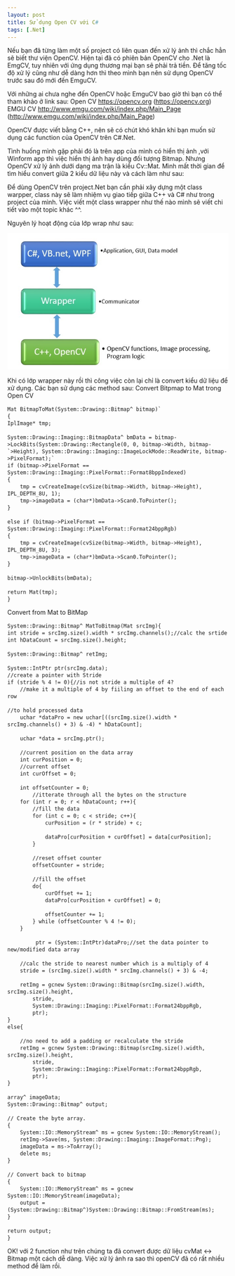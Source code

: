 ```yaml
---
layout: post
title: Sử dụng Open CV với C#
tags: [.Net]
---
```

Nếu bạn đã từng làm một số project có liên quan đến xử lý ảnh thì chắc hẳn sẽ biết thư viện OpenCV. Hiện tại đã có phiên bản OpenCV cho .Net là EmgCV, tuy nhiên với ứng dụng thương mại bạn sẽ phải trả tiền. Để tăng tốc độ xử lý cũng như dễ dàng hơn thì theo mình bạn nên sử dụng OpenCV trước sau đó mới đến EmguCV.

Với những ai chưa nghe đến OpenCV hoặc EmguCV bao giờ thì bạn có thể tham khảo ở link sau:
Open CV https://opencv.org (https://opencv.org)
EMGU CV http://www.emgu.com/wiki/index.php/Main_Page (http://www.emgu.com/wiki/index.php/Main_Page)

OpenCV được viết bằng C++, nên sẽ có chút khó khăn khi bạn muốn sử dụng các function của OpenCV trên C#.Net.

Tình huống mình gặp phải đó là trên app của mình có hiển thị ảnh ,với Winform app thì việc hiển thị ảnh hay dùng đối tượng Bitmap. Nhưng OpenCV xử lý ảnh dưới dạng ma trận là kiểu Cv::Mat. Mình mất thời gian để tìm hiểu convert giữa 2 kiểu dữ liệu này và cách làm như sau:

Để dùng OpenCV trên project.Net bạn cần phải xây dựng một class warpper, class này sẽ làm nhiệm vụ giao tiếp giữa C++ và C# như trong project của mình. Việc viết một class wrapper như thế nào mình sẽ viết chi tiết vào một topic khác ^^.

Nguyên lý hoạt động của lớp wrap như sau:

![Wrap-opencv](/img/wrap-opencv.jpg "Wrap-opencv")


Khi có lớp wrapper này rồi thì công việc còn lại chỉ là convert kiểu dữ liệu để xử dụng. Các bạn sử dụng các method sau:
Convert Bitpmap to Mat trong Open CV

~~~~
Mat BitmapToMat(System::Drawing::Bitmap^ bitmap)`
{
IplImage* tmp;

System::Drawing::Imaging::BitmapData^ bmData = bitmap->LockBits(System::Drawing::Rectangle(0, 0, bitmap->Width, bitmap-`>Height), System::Drawing::Imaging::ImageLockMode::ReadWrite, bitmap->PixelFormat);`
if (bitmap->PixelFormat == System::Drawing::Imaging::PixelFormat::Format8bppIndexed)
{
    tmp = cvCreateImage(cvSize(bitmap->Width, bitmap->Height), IPL_DEPTH_8U, 1);
    tmp->imageData = (char*)bmData->Scan0.ToPointer();
}

else if (bitmap->PixelFormat == System::Drawing::Imaging::PixelFormat::Format24bppRgb)
{
    tmp = cvCreateImage(cvSize(bitmap->Width, bitmap->Height), IPL_DEPTH_8U, 3);
    tmp->imageData = (char*)bmData->Scan0.ToPointer();
}

bitmap->UnlockBits(bmData);

return Mat(tmp);
}
~~~~

Convert from Mat to BitMap

~~~~
System::Drawing::Bitmap^ MatToBitmap(Mat srcImg){
int stride = srcImg.size().width * srcImg.channels();//calc the srtide
int hDataCount = srcImg.size().height;

System::Drawing::Bitmap^ retImg;

System::IntPtr ptr(srcImg.data);
//create a pointer with Stride
if (stride % 4 != 0){//is not stride a multiple of 4?
    //make it a multiple of 4 by fiiling an offset to the end of each row
		
//to hold processed data
    uchar *dataPro = new uchar[((srcImg.size().width * srcImg.channels() + 3) & -4) * hDataCount];

    uchar *data = srcImg.ptr();

    //current position on the data array
    int curPosition = 0;
    //current offset
    int curOffset = 0;

    int offsetCounter = 0;
		//itterate through all the bytes on the structure
    for (int r = 0; r < hDataCount; r++){
        //fill the data
        for (int c = 0; c < stride; c++){
            curPosition = (r * stride) + c;

            dataPro[curPosition + curOffset] = data[curPosition];
        }

        //reset offset counter
        offsetCounter = stride;

        //fill the offset
        do{
            curOffset += 1;
            dataPro[curPosition + curOffset] = 0;

            offsetCounter += 1;
        } while (offsetCounter % 4 != 0);
    }
		
		 ptr = (System::IntPtr)dataPro;//set the data pointer to new/modified data array

    //calc the stride to nearest number which is a multiply of 4
    stride = (srcImg.size().width * srcImg.channels() + 3) & -4;

    retImg = gcnew System::Drawing::Bitmap(srcImg.size().width, srcImg.size().height,
        stride,
        System::Drawing::Imaging::PixelFormat::Format24bppRgb,
        ptr);
}
else{

    //no need to add a padding or recalculate the stride
    retImg = gcnew System::Drawing::Bitmap(srcImg.size().width, srcImg.size().height,
        stride,
        System::Drawing::Imaging::PixelFormat::Format24bppRgb,
        ptr);
}

array^ imageData;
System::Drawing::Bitmap^ output;

// Create the byte array.
{
    System::IO::MemoryStream^ ms = gcnew System::IO::MemoryStream();
    retImg->Save(ms, System::Drawing::Imaging::ImageFormat::Png);
    imageData = ms->ToArray();
    delete ms;
}

// Convert back to bitmap
{
    System::IO::MemoryStream^ ms = gcnew System::IO::MemoryStream(imageData);
    output = (System::Drawing::Bitmap^)System::Drawing::Bitmap::FromStream(ms);
}

return output;
}
~~~~

OK! với 2 function như trên chúng ta đã convert được dữ liệu cvMat <-> Bitmap một cách dễ dàng. Việc xử lý ảnh ra sao thì openCV đã có rất nhiều
method để làm rồi. 
